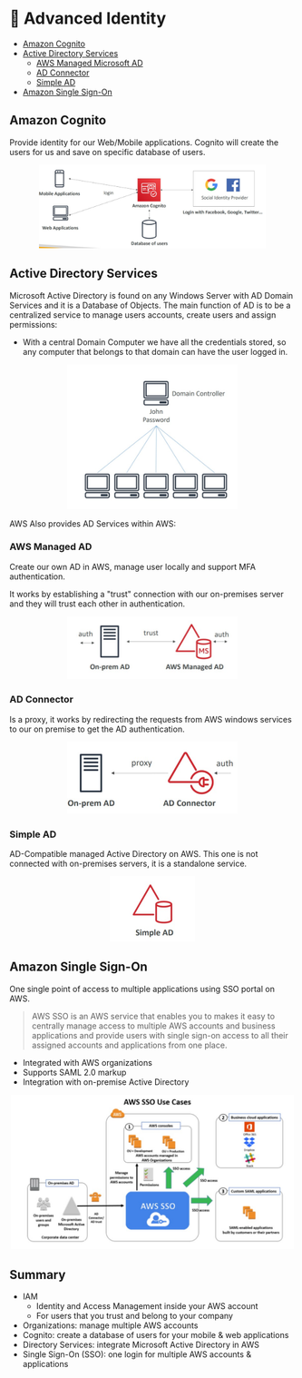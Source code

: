 # 🔑 Advanced Identity

- [Amazon Cognito](#amazon-cognito)
- [Active Directory Services](#active-directory-services)
  - [AWS Managed Microsoft AD](#aws-managed-microsoft-ad)
  - [AD Connector](#ad-connector)
  - [Simple AD](#simple-ad)
- [Amazon Single Sign-On](#amazon-single-sign-on)

## Amazon Cognito

Provide identity for our Web/Mobile applications. Cognito will create the users for us and save on specific database of users.

<p align="center" width="100%"><img src="assets/cognito.jpg" alt="cognito" width="400"/></p>

## Active Directory Services

Microsoft Active Directory is found on any Windows Server with AD Domain Services and it is a Database of Objects. The main function of AD is to be a centralized service to manage users accounts, create users and assign permissions:

- With a central Domain Computer we have all the credentials stored, so any computer that belongs to that domain can have the user logged in.

<p align="center" width="100%"><img src="assets/windows-ad.jpg" alt="windows-ad" width="300"/></p>

AWS Also provides AD Services within AWS:

### AWS Managed AD

Create our own AD in AWS, manage user locally and support MFA authentication.

It works by establishing a "trust" connection with our on-premises server and they will trust each other in authentication.

<p align="center" width="100%"><img src="assets/aws-managed-ad.jpg" alt="aws-managed-ad" width="300"/></p>

### AD Connector

Is a proxy, it works by redirecting the requests from AWS windows services to our on premise to get the AD authentication.

<p align="center" width="100%"><img src="assets/ad-connector.jpg" alt="ad-connector" width="300"/></p>

### Simple AD

AD-Compatible managed Active Directory on AWS. This one is not connected with on-premises servers, it is a standalone service.

<p align="center" width="100%"><img src="assets/simple-ad.jpg" alt="simple-ad" width="150"/></p>

## Amazon Single Sign-On

One single point of access to multiple applications using SSO portal on AWS.

> AWS SSO is an AWS service that enables you to makes it easy to centrally manage access to multiple AWS accounts and business applications and provide users with single sign-on access to all their assigned accounts and applications from one place.

- Integrated with AWS organizations
- Supports SAML 2.0 markup
- Integration with on-premise Active Directory

<p align="center" width="100%"><img src="assets/sso.jpg" alt="sso" width="500"/></p>

## Summary

- IAM
  - Identity and Access Management inside your AWS account
  - For users that you trust and belong to your company
- Organizations: manage multiple AWS accounts
- Cognito: create a database of users for your mobile & web applications
- Directory Services: integrate Microsoft Active Directory in AWS
- Single Sign-On (SSO): one login for multiple AWS accounts & applications
